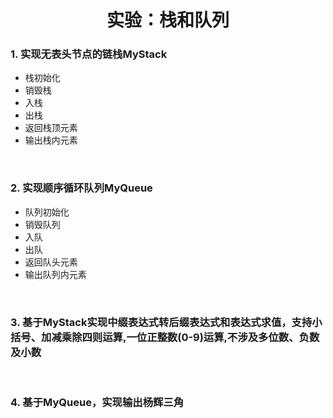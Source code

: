 # <center>实验：栈和队列</center>

### 1. 实现无表头节点的链栈MyStack
-	栈初始化
-	销毁栈
-	入栈
-	出栈
-	返回栈顶元素
-	输出栈内元素

<br>

### 2. 实现顺序循环队列MyQueue
-	队列初始化
-	销毁队列
-	入队
-	出队
-	返回队头元素
-	输出队列内元素

<br>

### 3. 基于MyStack实现中缀表达式转后缀表达式和表达式求值，支持小括号、加减乘除四则运算,一位正整数(0-9)运算,不涉及多位数、负数及小数 

<br>

### 4. 基于MyQueue，实现输出杨辉三角